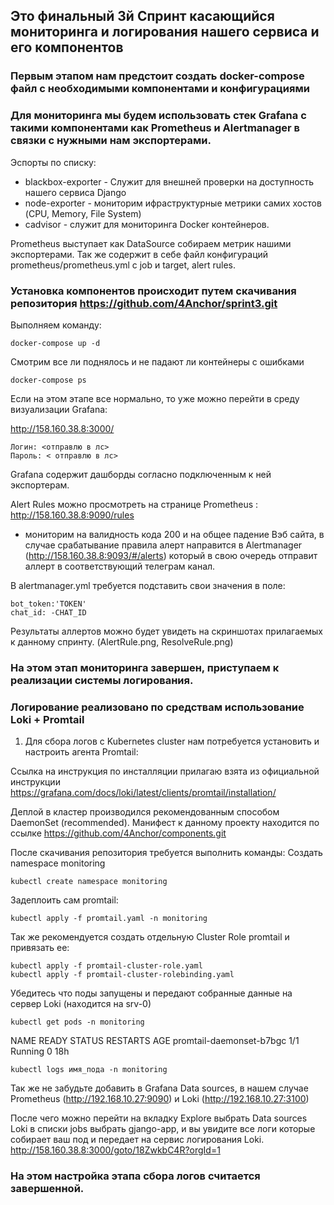 ## Это финальный 3й Спринт каcающийся мониторинга и логирования нашего сервиса и его компонентов

### Первым этапом нам предстоит создать docker-compose файл с необходимыми компонентами и конфигурациями

### Для мониторинга мы будем использовать стек Grafana с такими компонентами как Prometheus и Alertmanager в связки с нужными нам экспортерами.

Эспорты по списку:
- blackbox-exporter  - Служит для внешней проверки на доступность нашего сервиса Django
- node-exporter - мониторим ифраструктурные метрики самих хостов (CPU, Memory, File System)
- cadvisor - служит для мониторинга Docker контейнеров.

Prometheus выступает как DataSource собираем метрик нашими экспортерами. Так же содержит в себе файл конфигураций prometheus/prometheus.yml  c job и target, alert rules. 

### Установка компонентов происходит путем скачивания репозитория https://github.com/4Anchor/sprint3.git

Выполняем команду:

```
docker-compose up -d
```
Смотрим все ли поднялось и не падают ли контейнеры с ошибками

```
docker-compose ps
```
Если на этом этапе все нормально, то уже можно перейти в среду визуализации Grafana:

http://158.160.38.8:3000/
```
Логин: <отправлю в лс>
Пароль: < отправлю в лс>
```
Grafana содержит дашборды согласно подключенным к ней экспортерам. 

Alert Rules можно просмотреть на странице Prometheus : http://158.160.38.8:9090/rules
 - мониторим на валидность кода 200 и на общее падение Вэб сайта, в случае срабатывание правила  алерт направится в Alertmanager (http://158.160.38.8:9093/#/alerts) который в свою очередь отправит аллерт в соответствующий телеграм канал.

 В alertmanager.yml требуется подставить свои значения в поле:
 ```
 bot_token:'TOKEN'                                                                                                                                               
 chat_id: -CHAT_ID  
 ```
Результаты аллертов можно будет увидеть на скриншотах прилагаемых к данному спринту. (AlertRule.png, ResolveRule.png)

### На этом этап мониторинга завершен, приступаем к реализации системы логирования.

### Логирование реализовано по средствам использование Loki + Promtail 

1. Для сбора логов с Kubernetes cluster нам потребуется установить и настроить агента Promtail:

Ссылка на инструкция по инсталляции прилагаю взята из официальной инструкции https://grafana.com/docs/loki/latest/clients/promtail/installation/

Деплой в кластер производился рекомендованным способом DaemonSet (recommended). Манифест к данному проекту находится по ссылке https://github.com/4Anchor/components.git
 
После скачивания репозитория требуется выполнить команды:
Создать namespace monitoring
```
kubectl create namespace monitoring
```
Задеплоить сам promtail:

```
kubectl apply -f promtail.yaml -n monitoring
```
Так же рекомендуется создать отдельную Cluster Role promtail и привязать ее:

```
kubectl apply -f promtail-cluster-role.yaml
kubectl apply -f promtail-cluster-rolebinding.yaml
```
Убедитесь что поды запущены и передают собранные данные на сервер Loki (находится на srv-0)

```
kubectl get pods -n monitoring
```
NAME                       READY   STATUS    RESTARTS       AGE
promtail-daemonset-b7bgc   1/1     Running   0              18h

```
kubectl logs имя_пода -n monitoring
```
Так же не забудьте добавить в Grafana Data sources, в нашем случае Prometheus (http://192.168.10.27:9090) и Loki (http://192.168.10.27:3100)

После чего можно перейти на вкладку Explore выбрать Data sources Loki в списки jobs выбрать gjango-app, и вы увидите все логи которые собирает ваш под и передает на сервис логирования Loki.
http://158.160.38.8:3000/goto/18ZwkbC4R?orgId=1
### На этом настройка этапа сбора логов считается завершенной. 



